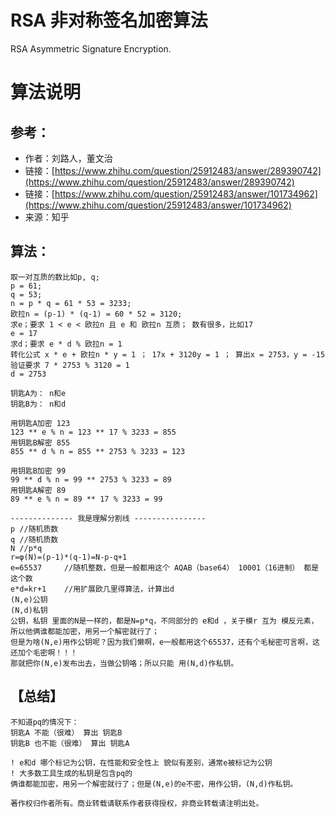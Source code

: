 # RSA 非对称签名加密算法
RSA Asymmetric Signature Encryption.

# 算法说明
## 参考：
* 作者：刘路人，董文治
* 链接：[https://www.zhihu.com/question/25912483/answer/289390742](https://www.zhihu.com/question/25912483/answer/289390742)
* 链接：[https://www.zhihu.com/question/25912483/answer/101734962](https://www.zhihu.com/question/25912483/answer/101734962)
* 来源：知乎

## 算法：

~~~~
取一对互质的数比如p, q;
p = 61;
q = 53;
n = p * q = 61 * 53 = 3233;
欧拉n = (p-1) * (q-1) = 60 * 52 = 3120;
求e；要求 1 < e < 欧拉n 且 e 和 欧拉n 互质； 数有很多，比如17
e = 17
求d；要求 e * d % 欧拉n = 1
转化公式 x * e + 欧拉n * y = 1 ； 17x + 3120y = 1 ； 算出x = 2753，y = -15
验证要求 7 * 2753 % 3120 = 1
d = 2753

钥匙A为： n和e
钥匙B为： n和d

用钥匙A加密 123
123 ** e % n = 123 ** 17 % 3233 = 855
用钥匙B解密 855
855 ** d % n = 855 ** 2753 % 3233 = 123

用钥匙B加密 99
99 ** d % n = 99 ** 2753 % 3233 = 89
用钥匙A解密 89
89 ** e % n = 89 ** 17 % 3233 = 99

-------------- 我是理解分割线 ----------------
p //随机质数
q //随机质数
N //p*q
r=φ(N)=(p-1)*(q-1)=N-p-q+1
e=65537     //随机整数，但是一般都用这个 AQAB（base64） 10001（16进制） 都是这个数
e*d=kr+1    //用扩展欧几里得算法，计算出d
(N,e)公钥
(N,d)私钥
公钥，私钥 里面的N是一样的，都是N=p*q，不同部分的 e和d ，关于模r 互为 模反元素，所以他俩谁都能加密，用另一个解密就行了；
但是为啥(N,e)用作公钥呢？因为我们懒啊，e一般都用这个65537，还有个毛秘密可言啊，这还加个毛密啊！！！
那就把你(N,e)发布出去，当做公钥咯；所以只能 用(N,d)作私钥。
~~~~


## 【总结】

~~~~
不知道pq的情况下：
钥匙A 不能（很难） 算出 钥匙B
钥匙B 也不能（很难） 算出 钥匙A

! e和d 哪个标记为公钥，在性能和安全性上 貌似有差别，通常e被标记为公钥
! 大多数工具生成的私钥是包含pq的
俩谁都能加密，用另一个解密就行了；但是(N,e)的e不密，用作公钥，(N,d)作私钥。
~~~~

`著作权归作者所有。商业转载请联系作者获得授权，非商业转载请注明出处。`
